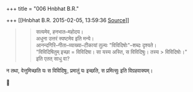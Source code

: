 +++
title = "006 Hnbhat B.R."

+++
[[Hnbhat B.R.	2015-02-05, 13:59:36 [Source](https://groups.google.com/g/samskrita/c/X9hzsR_FNQQ)]]



> 
> > सत्यमेव, हनभात–महोदय।  
> अधुना उत्तरं स्पष्टमेव इति मन्ये।  
> आनन्दगिरि–गीता–व्याख्या–टीकायां तुल्यः "विविदिषोः"–शब्दः दृश्यते।  
> "विविदिषितुम् इच्छा = विविदिषा। सा यस्य अस्ति, स विविदिषुः। तस्य > विविदिषोः।" इति एतत् साधु वा?  
>   
> > 

न तथा, वेत्तुमिच्छति यः स विविदिषुः, प्रमातुं यः इच्छति, स प्रमित्सुः इति विग्रहवाक्यम्।



